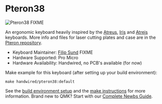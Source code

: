 # Pteron38

![Pteron38]() FIXME

An ergonomic keyboard heavily inspired by the [Atreus](https://github.com/technomancy/atreus), [Iris](https://github.com/keebio/iris-case) and [Atreis](https://github.com/dekonnection/atreis) keyboards. More info and files for laser cutting plates and case are in the [Pteron repository](https://github.com/FSund/pteron-keyboard).

* Keyboard Maintainer:  [Filip Sund](https://github.com/FSund) FIXME
* Hardware Supported: Pro Micro
* Hardware Availability: Handwired, no PCB's available (for now)

Make example for this keyboard (after setting up your build environment):

    make handwired/pteron38:default

See the [build environment setup](https://docs.qmk.fm/#/getting_started_build_tools) and the [make instructions](https://docs.qmk.fm/#/getting_started_make_guide) for more information. Brand new to QMK? Start with our [Complete Newbs Guide](https://docs.qmk.fm/#/newbs).
